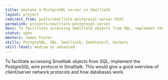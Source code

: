 ```yaml
---
title: emulate a PostgreSQL server in Smalltalk
layout: project
redirect_from: posts/smalltalk-postgresql-server.html
permalink: projects/smalltalk-postgresql-server
desc: To facilitate accessing Smalltalk objects from SQL, implement the PostgreSQL wire protocol in Smalltalk. This would give a good overview of client/server network protocols and how databases work.
status: open
mentors: James Foster
skills: PostgreSQL, SQL, Smalltalk, GemStone/S, Sockets
skill-level: medium to advanced
---
```


To facilitate accessing Smalltalk objects from SQL, implement the PostgreSQL
wire protocol in Smalltalk.
This would give a good overview of client/server network protocols and how
databases work.

